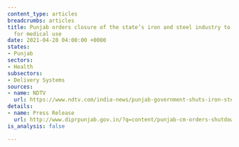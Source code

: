 ```yaml
---
content_type: articles
breadcrumbs: articles
title: Punjab orders closure of the state’s iron and steel industry to divert oxygen
  for medical use
date: 2021-04-28 04:00:00 +0000
states:
- Punjab
sectors:
- Health
subsectors:
- Delivery Systems
sources:
- name: NDTV
  url: https://www.ndtv.com/india-news/punjab-government-shuts-iron-steel-industries-to-divert-oxygen-for-medical-use-2421261
details:
- name: Press Release
  url: http://www.diprpunjab.gov.in/?q=content/punjab-cm-orders-shutdown-industrial-operations-iron-steel-plants-divert-o2-medical-use
is_analysis: false

---
```


